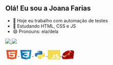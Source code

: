 ## Olá! Eu sou a Joana Farias

- 🔭 Hoje eu trabalho com automação de testes
- 🌱 Estudando HTML, CSS e JS
- 😄 Pronouns: ela/dela

<div>
  <a href="https://github.com/AquaPotter">
  <img height="160em" src="https://github-readme-stats.vercel.app/api?username=AquaPotter&show_icons=true&theme=dracula&include_all_commits=true&count_private=true"/>
  <img height="160em" src="https://github-readme-stats.vercel.app/api/top-langs/?username=AquaPotter&layout=compact&langs_count=7&theme=dracula"/>
</div>
  
<div style="display: inline_block"><br>
  <img align="center" alt="Joana-HTML" height="30" width="40" src="https://raw.githubusercontent.com/devicons/devicon/master/icons/html5/html5-original.svg">
  <img align="center" alt="Joana-CSS" height="30" width="40" src="https://raw.githubusercontent.com/devicons/devicon/master/icons/css3/css3-original.svg">
  <img align="center" alt="Rafa-Python" height="30" width="40" src="https://raw.githubusercontent.com/devicons/devicon/master/icons/python/python-original.svg">  
  <img align="center" alt="Rafa-Js" height="30" width="40" src="https://raw.githubusercontent.com/devicons/devicon/master/icons/javascript/javascript-plain.svg">
  <img align="center" alt="Joana-Ruby" height="30" width="40" src="https://raw.githubusercontent.com/devicons/devicon/master/icons/ruby/ruby-original.svg"
</div>
